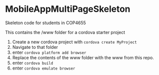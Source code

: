 # MobileAppMultiPageSkeleton
Skeleton code for students in COP4655

This contains the /www folder for a cordova starter project

1. Create a new cordova project with ```cordova create MyProject```
2. Navigate to that folder
3. enter ```cordova platform add browser```
4. Replace the contents of the www folder with the www from this repo. 
5. enter ```cordova build```
6. enter ```cordova emulate browser```
